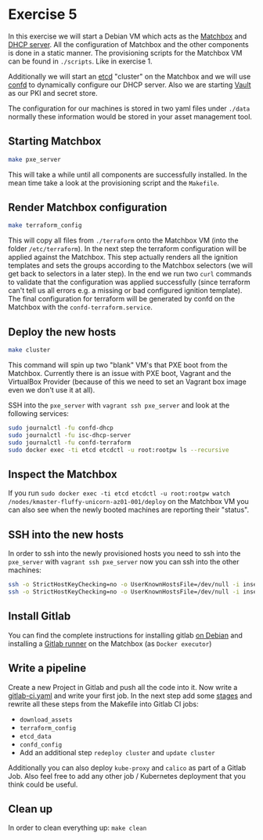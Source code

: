 # Exercise 5

In this exercise we will start a Debian VM which acts as the [Matchbox](https://coreos.com/matchbox/docs/latest) and [DHCP server](https://www.isc.org/downloads/dhcp). All the configuration of Matchbox and the other components is done in a static manner. The provisioning scripts for the Matchbox VM can be found in `./scripts`. Like in exercise 1.

Additionally we will start an [etcd](https://coreos.com/etcd/) "cluster" on the Matchbox and we will use [confd](https://github.com/kelseyhightower/confd) to dynamically configure our DHCP server. Also we are starting [Vault](https://www.vaultproject.io) as our PKI and secret store.

The configuration for our machines is stored in two yaml files under `./data` normally these information would be stored in your asset management tool.

## Starting Matchbox

```bash
make pxe_server
```

This will take a while until all components are successfully installed. In the mean time take a look at the provisioning script and the `Makefile`.

## Render Matchbox configuration

```bash
make terraform_config
```

This will copy all files from `./terraform` onto the Matchbox VM (into the folder `/etc/terraform`). In the next step the terraform configuration will be applied against the Matchbox. This step actually renders all the ignition templates and sets the groups according to the Matchbox selectors (we will get back to selectors in a later step). In the end we run two `curl` commands to validate that the configuration was applied successfully (since terraform can't tell us all errors e.g. a missing or bad configured ignition template). The final configuration for terraform will be generated by confd on the Matchbox with the `confd-terraform.service`.

## Deploy the new hosts

```bash
make cluster
```

This command will spin up two "blank" VM's that PXE boot from the Matchbox. Currently there is an issue with PXE boot, Vagrant and the VirtualBox Provider (because of this we need to set an Vagrant box image even we don't use it at all).

SSH into the `pxe_server` with `vagrant ssh pxe_server` and look at the following services:

```bash
sudo journalctl -fu confd-dhcp
sudo journalctl -fu isc-dhcp-server
sudo journalctl -fu confd-terraform
sudo docker exec -ti etcd etcdctl -u root:rootpw ls --recursive
```

## Inspect the Matchbox

If you run `sudo docker exec -ti etcd etcdctl -u root:rootpw watch /nodes/kmaster-fluffy-unicorn-az01-001/deploy` on the Matchbox VM you can also see when the newly booted machines are reporting their "status".

## SSH into the new hosts

In order to ssh into the newly provisioned hosts you need to ssh into the `pxe_server` with `vagrant ssh pxe_server` now you can ssh into the other machines:

```bash
ssh -o StrictHostKeyChecking=no -o UserKnownHostsFile=/dev/null -i insecure_private_key core@192.168.1.2
ssh -o StrictHostKeyChecking=no -o UserKnownHostsFile=/dev/null -i insecure_private_key core@192.168.1.100
```

## Install Gitlab

You can find the complete instructions for installing gitlab [on Debian](https://about.gitlab.com/installation/#debian) and installing a [Gitlab runner](https://docs.gitlab.com/runner/install/linux-repository.html) on the Matchbox (as `Docker executor`)

## Write a pipeline

Create a new Project in Gitlab and push all the code into it. Now write a [gitlab-ci.yaml](https://docs.gitlab.com/ee/ci/yaml/) and write your first job. In the next step add some [stages](https://docs.gitlab.com/ee/ci/yaml/#stages) and rewrite all these steps from the Makefile into Gitlab CI jobs:

- `download_assets`
- `terraform_config`
- `etcd_data`
- `confd_config`
- Add an additional step `redeploy cluster` and `update cluster`

Additionally you can also deploy `kube-proxy` and `calico` as part of a Gitlab Job. Also feel free to add any other job / Kubernetes deployment that you think could be useful.

## Clean up

In order to clean everything up: `make clean`

